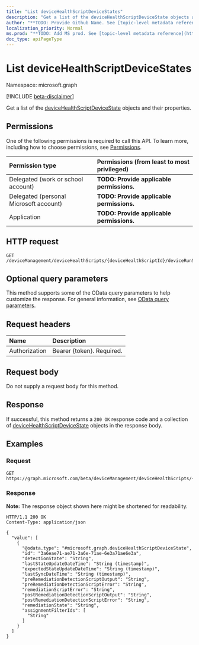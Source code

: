 ```yaml
---
title: "List deviceHealthScriptDeviceStates"
description: "Get a list of the deviceHealthScriptDeviceState objects and their properties."
author: "**TODO: Provide Github Name. See [topic-level metadata reference](https://msgo.azurewebsites.net/add/document/guidelines/metadata.html#topic-level-metadata)**"
localization_priority: Normal
ms.prod: "**TODO: Add MS prod. See [topic-level metadata reference](https://msgo.azurewebsites.net/add/document/guidelines/metadata.html#topic-level-metadata)**"
doc_type: apiPageType
---
```


# List deviceHealthScriptDeviceStates
Namespace: microsoft.graph

[!INCLUDE [beta-disclaimer](../../includes/beta-disclaimer.md)]

Get a list of the [deviceHealthScriptDeviceState](../resources/devicehealthscriptdevicestate.md) objects and their properties.

## Permissions
One of the following permissions is required to call this API. To learn more, including how to choose permissions, see [Permissions](/graph/permissions-reference).

|Permission type|Permissions (from least to most privileged)|
|:---|:---|
|Delegated (work or school account)|**TODO: Provide applicable permissions.**|
|Delegated (personal Microsoft account)|**TODO: Provide applicable permissions.**|
|Application|**TODO: Provide applicable permissions.**|

## HTTP request

<!-- {
  "blockType": "ignored"
}
-->
``` http
GET /deviceManagement/deviceHealthScripts/{deviceHealthScriptId}/deviceRunStates
```

## Optional query parameters
This method supports some of the OData query parameters to help customize the response. For general information, see [OData query parameters](/graph/query-parameters).

## Request headers
|Name|Description|
|:---|:---|
|Authorization|Bearer {token}. Required.|

## Request body
Do not supply a request body for this method.

## Response

If successful, this method returns a `200 OK` response code and a collection of [deviceHealthScriptDeviceState](../resources/devicehealthscriptdevicestate.md) objects in the response body.

## Examples

### Request
<!-- {
  "blockType": "request",
  "name": "list_devicehealthscriptdevicestate"
}
-->
``` http
GET https://graph.microsoft.com/beta/deviceManagement/deviceHealthScripts/{deviceHealthScriptId}/deviceRunStates
```


### Response
**Note:** The response object shown here might be shortened for readability.
<!-- {
  "blockType": "response",
  "truncated": true,
  "@odata.type": "Collection(microsoft.graph.deviceHealthScriptDeviceState)"
}
-->
``` http
HTTP/1.1 200 OK
Content-Type: application/json

{
  "value": [
    {
      "@odata.type": "#microsoft.graph.deviceHealthScriptDeviceState",
      "id": "3a6eae71-ae71-3a6e-71ae-6e3a71ae6e3a",
      "detectionState": "String",
      "lastStateUpdateDateTime": "String (timestamp)",
      "expectedStateUpdateDateTime": "String (timestamp)",
      "lastSyncDateTime": "String (timestamp)",
      "preRemediationDetectionScriptOutput": "String",
      "preRemediationDetectionScriptError": "String",
      "remediationScriptError": "String",
      "postRemediationDetectionScriptOutput": "String",
      "postRemediationDetectionScriptError": "String",
      "remediationState": "String",
      "assignmentFilterIds": [
        "String"
      ]
    }
  ]
}
```

